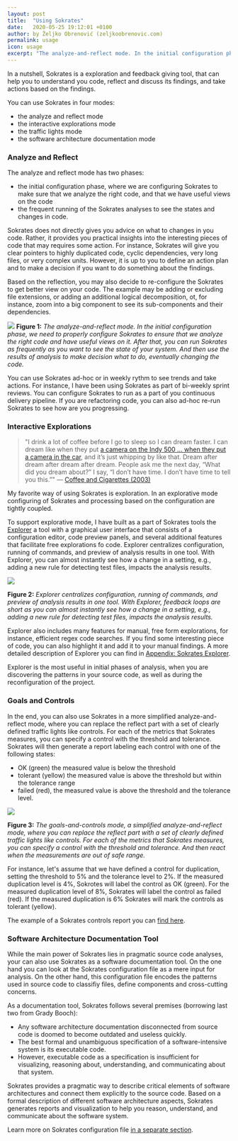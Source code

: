```yaml
---
layout: post
title:  "Using Sokrates"
date:   2020-05-25 19:12:01 +0100
author: by Željko Obrenović (zeljkoobrenovic.com)
permalink: usage
icon: usage
excerpt: "The analyze-and-reflect mode. In the initial configuration phase, we need to properly configure Sokrates to ensure that we analyze the right code and have useful views on it. After that, you can run Sokrates as frequently as you want to see the state of your system."
---
```


In a nutshell, Sokrates is a exploration and feedback giving tool, that can help you to understand you code, reflect and discuss its findings, and take actions based on the findings.

You can use Sokrates in four modes:
* the analyze and reflect mode
* the interactive explorations mode
* the traffic lights mode
* the software architecture documentation mode


### Analyze and Reflect

The analyze and reflect mode has two phases:

* the initial configuration phase, where we are configuring Sokrates to make sure that we analyze the right code, and that we have useful views on the code
* the frequent running of the Sokrates analyses to see the states and changes in code.

Sokrates does not directly gives you advice on what to changes in you code. Rather, it provides you practical insights into the interesting pieces of code that may requires some action. For instance, Sokrates will give you clear pointers to highly duplicated code, cyclic dependencies, very long files, or very complex units. However, it is up to you to define an action plan and to make a decision if you want to do something about the findings.

Based on the reflection, you may also decide to re-configure the Sokrates to get better view on your code. The example may be adding or excluding file extensions, or adding an additional logical decomposition, ot, for instance, zoom into a big component to see its sub-components and their dependencies.

![](assets/images/sokrates/analytics-big-picture.png)
**Figure 1:** *The analyze-and-reflect mode. In the initial configuration phase, we need to properly configure Sokrates to ensure that we analyze the right code and have useful views on it. After that, you can run Sokrates as frequently as you want to see the state of your system. And then use the results of analysis to make decision what to do, eventually changing the code.*

You can use Sokrates ad-hoc or in weekly rythm to see trends and take actions. For instance, I have been using Sokrates as part of bi-weekly sprint reviews. You can configure Sokrates to run as a part of you continuous delivery pipeline. If you are refactoring code, you can also ad-hoc re-run Sokrates to see how are you progressing.


### Interactive Explorations

> "I drink a lot of coffee before I go to sleep so I can dream faster. I can dream like when they put [a camera on the Indy 500 … when they put a camera in the car](https://youtu.be/ATrmW5s2PiU), and it’s just whipping by like that. Dream after dream after dream after dream. People ask me the next day, “What did you dream about?” I say, “I don’t have time. I don’t have time to tell you this.”" — [Coffee and Cigarettes (2003)](https://youtu.be/pBa-2nXCc7g?t=68)

My favorite way of using Sokrates is exploration. In an explorative mode configuring of Sokrates and processing based on the configuration are tightly coupled.

To support explorative mode, I have built as a part of Sokrates tools the [Explorer](explorer) a tool with a graphical user interface that consists of a configuration editor, code preview panels, and several additional features that facilitate free explorations fo code. Explorer centralizes configuration, running of commands, and preview of analysis results in one tool. With Explorer, you can almost instantly see how a change in a setting, e.g., adding a new rule for detecting test files, impacts the analysis results.

![](assets/images/sokrates/analytics-explorations.png)

**Figure 2:** *Explorer centralizes configuration, running of commands, and preview of analysis results in one tool. With Explorer, feedback loops are short as you can almost instantly see how a change in a setting, e.g., adding a new rule for detecting test files, impacts the analysis results.*

Explorer also includes many features for manual, free form explorations, for instance, efficient regex code searches. If you find some interesting piece of code, you can also highlight it and add it to your manual findings. A more detailed description of Explorer you can find in [Appendix: Sokrates Explorer](explorer).

Explorer is the most useful in initial phases of analysis, when you are discovering the patterns in your source code, as well as during the reconfiguration of the project.


### Goals and Controls

In the end, you can also use Sokrates in a more simplified analyze-and-reflect mode, where you can replace the reflect part with a set of clearly defined traffic lights like controls. For each of the metrics that Sokrates measures, you can specify a control with the threshold and tolerance. Sokrates will then generate a report labeling each control with one of the following states:
* OK (green) the measured value is below the threshold
* tolerant (yellow) the measured value is above the threshold but within the tolerance range
* failed (red), the measured value is above the threshold and the tolerance level.

![](assets/images/sokrates/usage-goals.png)

**Figure 3:** *The goals-and-controls mode, a simplified analyze-and-reflect mode, where you can replace the reflect part with a set of clearly defined traffic lights like controls. For each of the metrics that Sokrates measures, you can specify a control with the threshold and tolerance. And then react when the measurements are out of safe range.*

For instance, let's assume that we have defined a control for duplication, setting the threshold to 5% and the tolerance level to 2%. If the measured duplication level is 4%, Sokrotes will label the control as OK (green). For the measured duplication level of 8%, Sokrates will label the control as failed (red). If the measured duplication is 6% Sokrates will mark the controls as tolerant (yellow).

The example of a Sokrates controls report you can [find here](https://d3axxy9bcycpv7.cloudfront.net/java/junit5/reports/html/Controls.html).


### Software Architecture Documentation Tool

While the main power of Sokrates lies in pragmatic source code analyses, your can also use Sokrates as a software documentation tool. On the one hand you can look at the Sokrates configuration file as a mere input for analysis. On the other hand, this configuration file encodes the patterns used in source code to classifiy files, define components and cross-cutting concerns.

As a documentation tool, Sokrates follows several premises (borrowing last two from Grady Booch):

* Any software architecture documentation disconnected from source code is doomed to become outdated and useless quickly.
* The best formal and unambiguous specification of a software-intensive system is its executable code.
* However, executable code as a specification is insufficient for visualizing, reasoning about, understanding, and communicating about that system.

Sokrates provides a pragmatic way to describe critical elements of software architectures and connect them explicitly to the source code. Based on a formal description of different software architecture aspects, Sokrates generates reports and visualization to help you reason, understand, and communicate about the software system.

Learn more on Sokrates configuration file [in a separate section](configuring).

